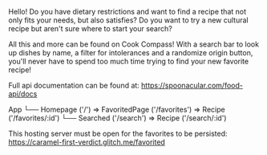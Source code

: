 Hello!
Do you have dietary restrictions and want to find a recipe that not only fits your needs, but also satisfies?
Do you want to try a new cultural recipe but aren't sure where to start your search?

All this and more can be found on Cook Compass! With a search bar to look up dishes by name, a filter for intolerances and a
randomize origin button, you'll never have to spend too much time trying to find your new favorite recipe!





Full api documentation can be found at: https://spoonacular.com/food-api/docs

App
 └── Homepage ('/')  => FavoritedPage ('/favorites') => Recipe ('/favorites/:id')
     └── Searched ('/search') => Recipe ('/search/:id')


This hosting server must be open for the favorites to be persisted:
https://caramel-first-verdict.glitch.me/favorited